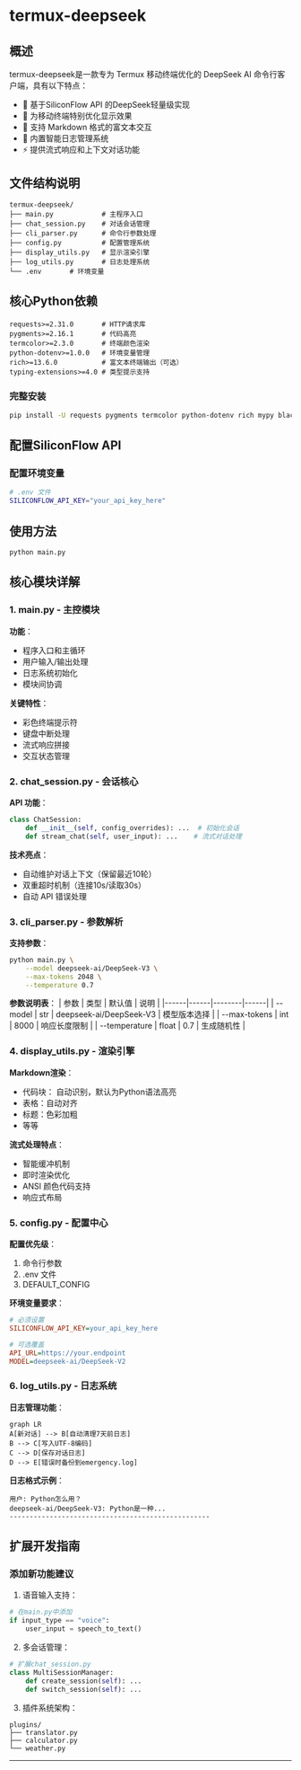 # termux-deepseek

## 概述
termux-deepseek是一款专为 Termux 移动终端优化的 DeepSeek AI 命令行客户端，具有以下特点：
- 🚀 基于SiliconFlow API 的DeepSeek轻量级实现
- 📱 为移动终端特别优化显示效果
- 📝 支持 Markdown 格式的富文本交互
- 📂 内置智能日志管理系统
- ⚡ 提供流式响应和上下文对话功能

## 文件结构说明
```
termux-deepseek/
├── main.py            # 主程序入口
├── chat_session.py    # 对话会话管理
├── cli_parser.py      # 命令行参数处理
├── config.py          # 配置管理系统
├── display_utils.py   # 显示渲染引擎
├── log_utils.py       # 日志处理系统
└── .env       # 环境变量
```

## 核心Python依赖
```text
requests>=2.31.0       # HTTP请求库
pygments>=2.16.1       # 代码高亮
termcolor>=2.3.0       # 终端颜色渲染
python-dotenv>=1.0.0   # 环境变量管理
rich>=13.6.0           # 富文本终端输出（可选）
typing-extensions>=4.0 # 类型提示支持
```

### 完整安装
```bash
pip install -U requests pygments termcolor python-dotenv rich mypy black ruff
```

## 配置SiliconFlow API
### 配置环境变量
```bash
# .env 文件
SILICONFLOW_API_KEY="your_api_key_here"
```
## 使用方法
```
python main.py
```

## 核心模块详解

### 1. main.py - 主控模块
**功能**：
- 程序入口和主循环
- 用户输入/输出处理
- 日志系统初始化
- 模块间协调

**关键特性**：
- 彩色终端提示符
- 键盘中断处理
- 流式响应拼接
- 交互状态管理

### 2. chat_session.py - 会话核心
**API 功能**：
```python
class ChatSession:
    def __init__(self, config_overrides): ...  # 初始化会话
    def stream_chat(self, user_input): ...    # 流式对话处理
```

**技术亮点**：
- 自动维护对话上下文（保留最近10轮）
- 双重超时机制（连接10s/读取30s）
- 自动 API 错误处理

### 3. cli_parser.py - 参数解析
**支持参数**：
```bash
python main.py \
    --model deepseek-ai/DeepSeek-V3 \
    --max-tokens 2048 \
    --temperature 0.7
```

**参数说明表**：
| 参数 | 类型 | 默认值 | 说明 |
|------|------|--------|------|
| --model | str | deepseek-ai/DeepSeek-V3 | 模型版本选择 |
| --max-tokens | int | 8000 | 响应长度限制 |
| --temperature | float | 0.7 | 生成随机性 |

### 4. display_utils.py - 渲染引擎
**Markdown渲染**：
- 代码块： 自动识别，默认为Python语法高亮
- 表格：自动对齐
- 标题：色彩加粗
- 等等

**流式处理特点**：
- 智能缓冲机制
- 即时渲染优化
- ANSI 颜色代码支持
- 响应式布局

### 5. config.py - 配置中心
**配置优先级**：
1. 命令行参数
2. .env 文件
3. DEFAULT_CONFIG

**环境变量要求**：
```ini
# 必须设置
SILICONFLOW_API_KEY=your_api_key_here

# 可选覆盖
API_URL=https://your.endpoint
MODEL=deepseek-ai/DeepSeek-V2
```

### 6. log_utils.py - 日志系统
**日志管理功能**：
```mermaid
graph LR
A[新对话] --> B[自动清理7天前日志]
B --> C[写入UTF-8编码]
C --> D[保存对话日志]
D --> E[错误时备份到emergency.log]
```

**日志格式示例**：
```
用户: Python怎么用？
deepseek-ai/DeepSeek-V3: Python是一种...
--------------------------------------------------
```

## 扩展开发指南

### 添加新功能建议
1. 语音输入支持：
```python
# 在main.py中添加
if input_type == "voice":
    user_input = speech_to_text()
```

2. 多会话管理：
```python
# 扩展chat_session.py
class MultiSessionManager:
    def create_session(self): ...
    def switch_session(self): ...
```

3. 插件系统架构：
```
plugins/
├── translator.py
├── calculator.py
└── weather.py
```

---
